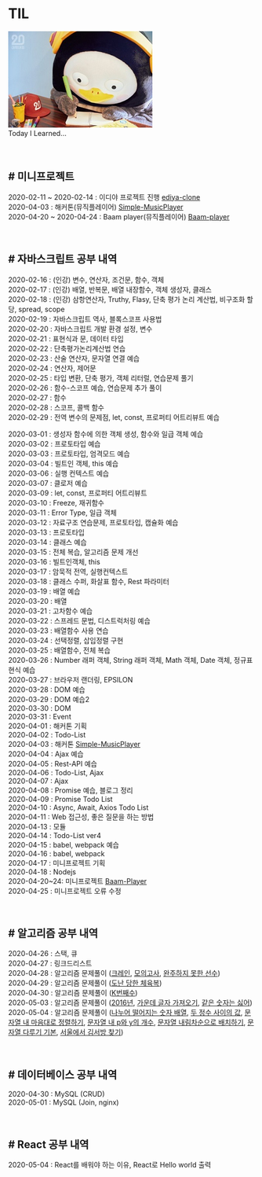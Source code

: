 # TIL
![pangStudy](./images/pangStudy.jpg) <br>
Today I Learned...
<br><br><br>

## # 미니프로젝트
2020-02-11 ~ 2020-02-14 : 이디야 프로젝트 진행 [ediya-clone](https://github.com/Seongkyun-Yu/project-ediya)<br>
2020-04-03 : 해커톤(뮤직플레이어) [Simple-MusicPlayer](https://github.com/Seongkyun-Yu/MusicPlayer)<br>
2020-04-20 ~ 2020-04-24 : Baam player(뮤직플레이어) [Baam-player](https://github.com/Seongkyun-Yu/baam-player)<br>

<br>


## # 자바스크립트 공부 내역

2020-02-16 : (인강) 변수, 연산자, 조건문, 함수, 객체 <br>
2020-02-17 : (인강) 배열, 반복문, 배열 내장함수, 객체 생성자, 클래스 <br>
2020-02-18 : (인강) 삼항연산자, Truthy, Flasy, 단축 평가 논리 계산법, 비구조화 할당, spread, scope <br>
2020-02-19 : 자바스크립트 역사, 블록스코프 사용법 <br>
2020-02-20 : 자바스크립트 개발 환경 설정, 변수 <br>
2020-02-21 : 표현식과 문, 데이터 타입 <br>
2020-02-22 : 단축평가논리계산법 연습 <br>
2020-02-23 : 산술 연산자, 문자열 연결 예습<br>
2020-02-24 : 연산자, 제어문<br>
2020-02-25 : 타입 변환, 단축 평가, 객체 리터럴, 연습문제 풀기<br>
2020-02-26 : 함수-스코프 예습, 연습문제 추가 풀이<br>
2020-02-27 : 함수<br>
2020-02-28 : 스코프, 콜백 함수<br>
2020-02-29 : 전역 변수의 문제점, let, const, 프로퍼티 어트리뷰트 예습<br>

2020-03-01 : 생성자 함수에 의한 객체 생성, 함수와 일급 객체 예습<br>
2020-03-02 : 프로토타입 예습<br>
2020-03-03 : 프로토타입, 엄격모드 예습<br>
2020-03-04 : 빌트인 객체, this 예습<br>
2020-03-06 : 실행 컨텍스트 예습<br>
2020-03-07 : 클로저 예습<br>
2020-03-09 : let, const, 프로퍼티 어트리뷰트 <br>
2020-03-10 : Freeze, 재귀함수<br>
2020-03-11 : Error Type, 일급 객체<br>
2020-03-12 : 자료구조 연습문제, 프로토타입, 캡슐화 예습<br>
2020-03-13 : 프로토타입<br>
2020-03-14 : 클래스 예습<br>
2020-03-15 : 전체 복습, 알고리즘 문제 개선<br>
2020-03-16 : 빌트인객체, this <br>
2020-03-17 : 암묵적 전역, 실행컨텍스트<br>
2020-03-18 : 클래스 수퍼, 화살표 함수, Rest 파라미터<br>
2020-03-19 : 배열 예습<br>
2020-03-20 : 배열<br>
2020-03-21 : 고차함수 예습<br>
2020-03-22 : 스프레드 문법, 디스트럭처링 예습<br>
2020-03-23 : 배열함수 사용 연습<br>
2020-03-24 : 선택정렬, 삽입정렬 구현<br>
2020-03-25 : 배열함수, 전체 복습<br>
2020-03-26 : Number 래퍼 객체, String 래퍼 객체, Math 객체, Date 객체, 정규표현식 예습<br>
2020-03-27 : 브라우저 랜더링, EPSILON<br>
2020-03-28 : DOM 예습<br>
2020-03-29 : DOM 예습2<br>
2020-03-30 : DOM<br>
2020-03-31 : Event<br>
2020-04-01 : 해커톤 기획<br>
2020-04-02 : Todo-List<br>
2020-04-03 : 해커톤 [Simple-MusicPlayer](https://github.com/Seongkyun-Yu/MusicPlayer)<br>
2020-04-04 : Ajax 예습<br>
2020-04-05 : Rest-API 예습<br>
2020-04-06 : Todo-List, Ajax<br>
2020-04-07 : Ajax<br>
2020-04-08 : Promise 예습, 블로그 정리<br>
2020-04-09 : Promise Todo List<br>
2020-04-10 : Async, Await, Axios Todo List<br>
2020-04-11 : Web 접근성, 좋은 질문을 하는 방법<br>
2020-04-13 : 모듈<br>
2020-04-14 : Todo-List ver4<br>
2020-04-15 : babel, webpack 예습<br>
2020-04-16 : babel, webpack<br>
2020-04-17 : 미니프로젝트 기획<br>
2020-04-18 : Nodejs<br>
2020-04-20~24: 미니프로젝트 [Baam-Player](https://github.com/Seongkyun-Yu/baam-player)<br>
2020-04-25 : 미니프로젝트 오류 수정<br>

<br>

## # 알고리즘 공부 내역

2020-04-26 : 스택, 큐<br>
2020-04-27 : 링크드리스트<br>
2020-04-28 : 알고리즘 문제풀이 ([크레인](https://programmers.co.kr/learn/courses/30/lessons/64061), [모의고사](https://programmers.co.kr/learn/courses/30/lessons/42840), [완주하지 못한 선수](https://programmers.co.kr/learn/courses/30/lessons/42576))<br>
2020-04-29 : 알고리즘 문제풀이 ([도난 당한 체육복](https://programmers.co.kr/learn/courses/30/lessons/42862))<br>
2020-04-30 : 알고리즘 문제풀이 ([K번째수](https://programmers.co.kr/learn/courses/30/lessons/42748))<br>
2020-05-03 : 알고리즘 문제풀이 ([2016년](https://programmers.co.kr/learn/courses/30/lessons/12901), [가운데 글자 가져오기](https://programmers.co.kr/learn/courses/30/lessons/12903), [같은 숫자는 싫어](https://programmers.co.kr/learn/courses/30/lessons/12906))<br>
2020-05-04 : 알고리즘 문제풀이 ([나누어 떨어지는 숫자 배열](https://programmers.co.kr/learn/courses/30/lessons/12910), [두 정수 사이의 값](https://programmers.co.kr/learn/courses/30/lessons/12912), [문자열 내 마음대로 정렬하기](https://programmers.co.kr/learn/courses/30/lessons/12915), [문자열 내 p와 y의 개수](https://programmers.co.kr/learn/courses/30/lessons/12916), [문자열 내림차순으로 배치하기](https://programmers.co.kr/learn/courses/30/lessons/12917), [문자열 다루기 기본](https://programmers.co.kr/learn/courses/30/lessons/12918), [서울에서 김서방 찾기](https://programmers.co.kr/learn/courses/30/lessons/12919))<br>

<br>

## # 데이터베이스 공부 내역

2020-04-30 : MySQL (CRUD)<br>
2020-05-01 : MySQL (Join, nginx)<br>

<br>

## # React 공부 내역
2020-05-04 : React를 배워야 하는 이유, React로 Hello world 출력